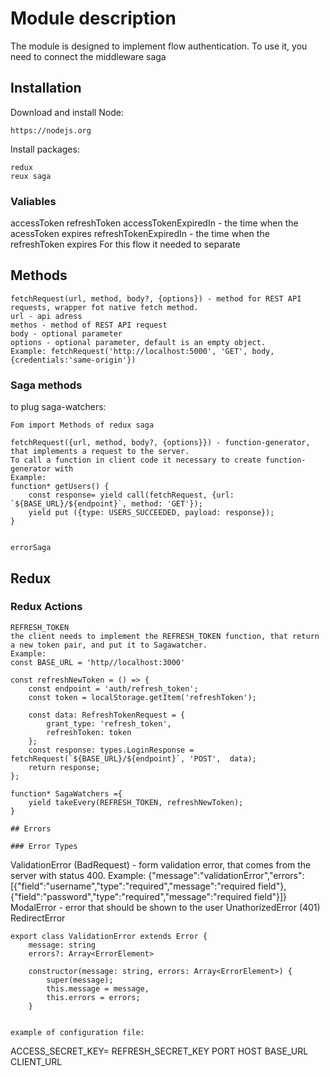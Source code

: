 # Module description
The module is designed to implement flow authentication. To use it, you need to connect the middleware saga

## Installation 
Download and install Node:
```
https://nodejs.org
```
Install packages:
```
redux
reux saga
```

### Valiables 
accessToken 
refreshToken
accessTokenExpiredIn - the time when the acessToken expires
refreshTokenExpiredIn - the time when the refreshToken expires
For this flow it needed to separate

## Methods
``` 
fetchRequest(url, method, body?, {options}) - method for REST API requests, wrapper fot native fetch method.
url - api adress 
methos - method of REST API request
body - optional parameter
options - optional parameter, default is an empty object.
Example: fetchRequest('http://localhost:5000', 'GET', body, {credentials:'same-origin'})
```   

### Saga methods 
to plug saga-watchers: 
```
Fom import Methods of redux saga

fetchRequest({url, method, body?, {options}}) - function-generator, that implements a request to the server.
To call a function in client code it necessary to create function-generator with
Example: 
function* getUsers() {
    const response= yield call(fetchRequest, {url: `${BASE_URL}/${endpoint}`, method: 'GET'});
    yield put ({type: USERS_SUCCEEDED, payload: response});
}


errorSaga 
```

## Redux 
### Redux Actions 
```
REFRESH_TOKEN 
the client needs to implement the REFRESH_TOKEN function, that return a new token pair, and put it to Sagawatcher. 
Example:
const BASE_URL = 'http//localhost:3000'

const refreshNewToken = () => {
    const endpoint = 'auth/refresh_token';
    const token = localStorage.getItem('refreshToken');
  
    const data: RefreshTokenRequest = {
        grant_type: 'refresh_token',
        refreshToken: token
    };
    const response: types.LoginResponse = fetchRequest(`${BASE_URL}/${endpoint}`, 'POST',  data);
    return response;
};

function* SagaWatchers ={
    yield takeEvery(REFRESH_TOKEN, refreshNewToken);
} 

## Errors 

### Error Types
```
ValidationError (BadRequest) - form validation error, that comes from the server with status 400. 
Example: {"message":"validationError","errors":[{"field":"username","type":"required","message":"required field"},{"field":"password","type":"required","message":"required field"}]}
ModalError - error that should be shown to the user
UnathorizedError (401)
RedirectError
```
export class ValidationError extends Error {
    message: string
    errors?: Array<ErrorElement>

    constructor(message: string, errors: Array<ErrorElement>) {
        super(message);
        this.message = message,
        this.errors = errors;
    }


example of configuration file:
```
ACCESS_SECRET_KEY=<your secret key here>
REFRESH_SECRET_KEY
PORT
HOST
BASE_URL
CLIENT_URL
```




